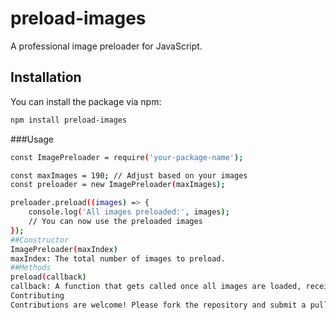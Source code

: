# preload-images

A professional image preloader for JavaScript.

## Installation

You can install the package via npm:

```bash
npm install preload-images
```
###Usage
```bash
const ImagePreloader = require('your-package-name');

const maxImages = 190; // Adjust based on your images
const preloader = new ImagePreloader(maxImages);

preloader.preload((images) => {
    console.log('All images preloaded:', images);
    // You can now use the preloaded images
});
##Constructor
ImagePreloader(maxIndex)
maxIndex: The total number of images to preload.
##Methods
preload(callback)
callback: A function that gets called once all images are loaded, receiving the array of preloaded images as a parameter.
Contributing
Contributions are welcome! Please fork the repository and submit a pull request.
